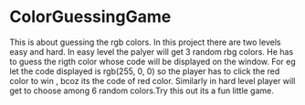# ColorGuessingGame
This is about guessing the rgb colors. In this project there are two levels easy and hard. In easy level the palyer will get 3 random rbg colors. He has to guess the rigth color whose code will be displayed on the window. For eg let the code displayed is rgb(255, 0, 0) so the player has to click the red color to win , bcoz its the code of red color. Similarly in hard level player will get to choose among 6 random colors.Try this out its a fun little game.

